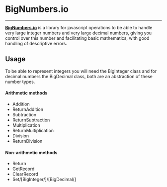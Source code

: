 # BigNumbers.io
---
[**BigNumbers.io**](https://www.npmjs.com/package/bignumbers.io "BigNumbers.io npm link") is a library for javascript operations to be able to handle very large integer numbers and very large decimal numbers, giving you control over this number and facilitating basic mathematics, with good handling of descriptive errors.

## Usage
To be able to represent integers you will need the BigInteger class and for decimal numbers the BigDecimal class, both are an abstraction of these number types.

#### **Arithmetic methods**

- Addition 
- ReturnAddition
- Subtraction
- ReturnSubtraction
- Multiplication
- ReturnMultiplication
- Division
- ReturnDivision

#### **Non-arithmetic methods**

- Return
- GetRecord
- ClearRecord
- Set/[BigInteger/]/[BigDecimal/]

